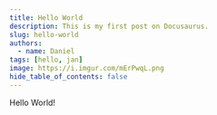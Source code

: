 ```yaml
---
title: Hello World
description: This is my first post on Docusaurus.
slug: hello-world 
authors:
  - name: Daniel
tags: [hello, jan]
image: https://i.imgur.com/mErPwqL.png
hide_table_of_contents: false
---
```


Hello World!